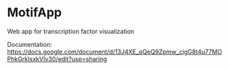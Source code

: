 # MotifApp
Web app for transcription factor visualization

Documentation: https://docs.google.com/document/d/13J4XE_qQeQ9Zpmw_cigG8t4u77MOPhkGrkIsxkVIv30/edit?usp=sharing
